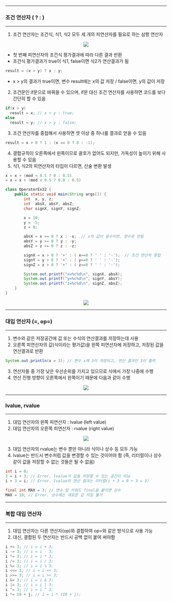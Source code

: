 -----
### 조건 연산자 ( ?  : )
-----
1. 조건 연산자는 조건식, 식1, 식2 모두 세 개의 피연산자를 필요로 하는 삼항 연산자
<div align="center">
<img src="https://github.com/sooyounghan/HTTP/assets/34672301/bbb1ef51-6acd-4334-80be-17b3860738fb">
</div>

  - 첫 번째 피연산자의 조건식 평가결과에 따라 다른 결과 반환
  - 조건식 평가결과가 true이 식1, false이면 식2가 연산결과가 됨
```java
result = (x > y) ? x : y;
```
  - x > y의 결과가 true이면, 변수 result에는 x의 값 저장 / false이면, y의 값이 저장

2. 조건문인 if문으로 바꿔쓸 수 있으며, if문 대신 조건 연산자를 사용하면 코드를 보다 간단히 할 수 있음
```java
if(x > y)
  result = x; // x > y : true;
else
  result = y; // x > y : false;
```

3. 조건 연산자를 중첩해서 사용하면 셋 이상 중 하나를 결과로 얻을 수 있음
```java
result = x > 0 ? 1 : (x == 0 ? 0 : -1);
```

4. 결합규칙이 오른쪽에서 왼쪽이므로 괄호가 없어도 되지만, 가독성이 높이기 위해 사용할 수 있음
5. 식1, 식2의 피연산자의 타입이 다르면, 산술 변환 발생
```java
x = x + (mod < 0.5 ? 0 : 0.5)
= x = x + (mod < 0.5 ? 0.0 : 0.5)
```

```java
class OperatorEx32 {
	public static void main(String args[]) { 
		int  x, y, z;
		int  absX, absY, absZ;
		char signX, signY, signZ;

		x = 10;
		y = -5;
		z = 0;

		absX = x >= 0 ? x : -x;  // x의 값이 음수이면, 양수로 만듬
		absY = y >= 0 ? y : -y;
		absZ = z >= 0 ? z : -z;

		signX = x > 0 ? '+' : ( x==0 ? ' ' : '-');  // 조건 연산자 중첩
		signY = y > 0 ? '+' : ( y==0 ? ' ' : '-'); 
		signZ = z > 0 ? '+' : ( z==0 ? ' ' : '-'); 

		System.out.printf("x=%c%d\n", signX, absX);
		System.out.printf("y=%c%d\n", signY, absY);
		System.out.printf("z=%c%d\n", signZ, absZ);
	}
}
```
<div align="center">
<img src="https://github.com/sooyounghan/HTTP/assets/34672301/9950107b-692a-41bd-b6f1-4c671b088dcb">
</div>

-----
### 대입 연산자 (=, op=)
-----
1. 변수와 같은 저장공간에 값 또는 수식의 연산결과를 저장하는데 사용
2. 오른쪽 피연산자의 값(식이라는 평가값)을 왼쪽 피연산자에 저장하고, 저장된 값을 연산결과로 반환
```java
System.out.println(x = 3); // 변수 x에 3이 저장되고, 연산 결과인 3이 출력
```

3. 연산자들 중 가장 낮은 우선순위를 가지고 있으므로 식에서 가장 나중에 수행
4. 연산 진행 방향이 오른쪽에서 왼쪽이기 때문에 다음과 같이 수행
<div align="center">
<img src="https://github.com/sooyounghan/HTTP/assets/34672301/4f4bd185-690e-4c60-9fa1-8e126ce7f508">
</div>

-----
### lvalue, rvalue
-----
1. 대입 연산자의 왼쪽 피연산자 : lvalue (left value)
2. 대입 연산자의 오른쪽 피연산자 : rvalue (right value)
<div align="center">
<img src="https://github.com/sooyounghan/HTTP/assets/34672301/71a042ed-79b0-43ab-88c1-ce2290499751">
</div>

3. 대입 연산자의 rvalue는 변수 뿐만 아니라 식이나 상수 등 모두 가능
4. lvalue는 반드시 변수처럼 값을 변경할 수 있는 것이어야 함 (즉, 리터럴이나 상수 같이 값을 저장할 수 없는 것들은 될 수 없음)
```java
int i = 0;
3 = i + 3; // Error. lvalue가 값을 저장할 수 있는 공간이 아님
i + 3 = i; // Error. lvalue의 연산 결과는 리터럴(i + 3 = 0 + 3 = 3)

final int MAX = 3; // 변수 앞 키워드 final을 붙이면 상수
MAX = 10; // Error. 상수에는 새로운 값 저장 불가
```

-----
### 복합 대입 연산자
-----
1. 대입 연산자는 다른 연산자(op)와 결합하여 op=와 같은 방식으로 사용 가능
2. 대신, 결합된 두 연산자는 반드시 공백 없이 붙여 써야함
```java
i += 3; // i = i + 3;
i -= 3; // i = i - 3;
i *= 3; // i = i * 3;
i /= 3; // i = i / 3;
i %= 3; // i = i % 3;
i <<= 3; // i = i << 3;
i >>= 3; // i = i >> 3;
i &= 3; // i = i & 3;
i |= 3; // i = i | 3;
i ^= 3; // i = i ^ 3;
i *= 10 + j; // i = i * (10 + j);
```
